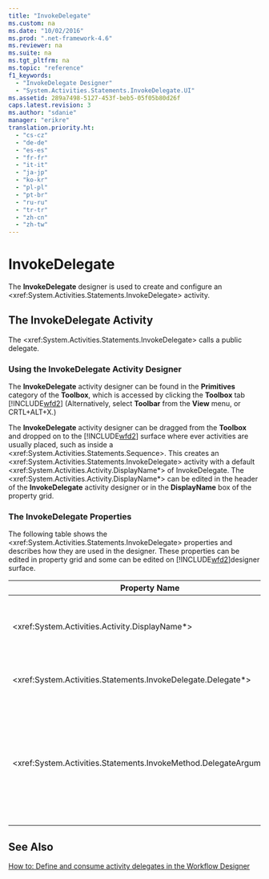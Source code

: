 ```yaml
---
title: "InvokeDelegate"
ms.custom: na
ms.date: "10/02/2016"
ms.prod: ".net-framework-4.6"
ms.reviewer: na
ms.suite: na
ms.tgt_pltfrm: na
ms.topic: "reference"
f1_keywords: 
  - "InvokeDelegate Designer"
  - "System.Activities.Statements.InvokeDelegate.UI"
ms.assetid: 289a7498-5127-453f-beb5-05f05b80d26f
caps.latest.revision: 3
ms.author: "sdanie"
manager: "erikre"
translation.priority.ht: 
  - "cs-cz"
  - "de-de"
  - "es-es"
  - "fr-fr"
  - "it-it"
  - "ja-jp"
  - "ko-kr"
  - "pl-pl"
  - "pt-br"
  - "ru-ru"
  - "tr-tr"
  - "zh-cn"
  - "zh-tw"
---
```

# InvokeDelegate
The **InvokeDelegate** designer is used to create and configure an \<xref:System.Activities.Statements.InvokeDelegate> activity.  
  
## The InvokeDelegate Activity  
 The \<xref:System.Activities.Statements.InvokeDelegate> calls a public delegate.  
  
### Using the InvokeDelegate Activity Designer  
 The **InvokeDelegate** activity designer can be found in the **Primitives** category of the **Toolbox**, which is accessed by clicking the **Toolbox** tab [!INCLUDE[wfd2](../WF_Design/includes/wfd2_md.md)] (Alternatively, select **Toolbar** from the **View** menu, or CRTL+ALT+X.)  
  
 The **InvokeDelegate** activity designer can be dragged from the **Toolbox** and dropped on to the [!INCLUDE[wfd2](../WF_Design/includes/wfd2_md.md)] surface where ever activities are usually placed, such as inside a \<xref:System.Activities.Statements.Sequence>. This creates an \<xref:System.Activities.Statements.InvokeDelegate> activity with a default \<xref:System.Activities.Activity.DisplayName*> of InvokeDelegate. The \<xref:System.Activities.Activity.DisplayName*> can be edited in the header of the **InvokeDelegate** activity designer or in the **DisplayName** box of the property grid.  
  
### The InvokeDelegate Properties  
 The following table shows the \<xref:System.Activities.Statements.InvokeDelegate> properties and describes how they are used in the designer. These properties can be edited in property grid and some can be edited on [!INCLUDE[wfd2](../WF_Design/includes/wfd2_md.md)]designer surface.  
  
|Property Name|Required|Usage|  
|-------------------|--------------|-----------|  
|\<xref:System.Activities.Activity.DisplayName*>|False|The friendly name of the \<xref:System.Activities.Statements.InvokeDelegate> activity. The default value is InvokeDelegate.<br /><br /> Although the \<xref:System.Activities.Activity.DisplayName*> is not strictly required, it is a best practice to use one.|  
|\<xref:System.Activities.Statements.InvokeDelegate.Delegate*>|True|The name of the \<xref:System.Activities.Statements.ActivityDelegate> to be called when the activity executes. This property can be edited on designer surface. This is a mandatory property.|  
|\<xref:System.Activities.Statements.InvokeMethod.DelegateArguments*>|False|The argument collection of the called delegate. The keys are the names of the \<xref:System.Activities.Statements.ActivityDelegateParameter> objects on the \<xref:System.Activities.Statements.ActivityDelegate> and the values are the arguments whose expressions are evaluated and assigned to the corresponding \<xref:System.Activities.Statements.ActivityDelegateParameter> objects. In the property grid, click the ellipses button in the **DelegateArguments** field, it displays the **DelegateArguments** dialog to let you set this property. Click the **Create Argument** field to add the arguments.|  
  
## See Also  
 [How to: Define and consume activity delegates in the Workflow Designer](../WF_Design/how-to--define-and-consume-activity-delegates-in-the-workflow-designer.md)